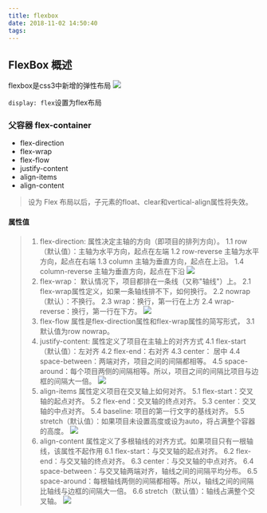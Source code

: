 ```yaml
---
title: flexbox
date: 2018-11-02 14:50:40
tags:
---
```

## FlexBox 概述
flexbox是css3中新增的弹性布局
![](/2018/11/02/flexbox/flexbox.png)

`display: flex`设置为flex布局

### 父容器 flex-container

* flex-direction
* flex-wrap
* flex-flow
* justify-content
* align-items
* align-content
> 设为 Flex 布局以后，子元素的float、clear和vertical-align属性将失效。
#### 属性值

>   1. flex-direction:  属性决定主轴的方向（即项目的排列方向）。
          1.1 row （默认值）：主轴为水平方向，起点在左端
          1.2 row-reverse 主轴为水平方向，起点在右端
          1.3 column 主轴为垂直方向，起点在上沿。
          1.4 column-reverse 主轴为垂直方向，起点在下沿
![](/2018/11/02/flexbox/flex-direction.png)
>   2. flex-wrap：    默认情况下，项目都排在一条线（又称"轴线"）上。
          2.1 flex-wrap属性定义，如果一条轴线排不下，如何换行。
          2.2 nowrap（默认）：不换行。
          2.3 wrap：换行，第一行在上方
          2.4 wrap-reverse：换行，第一行在下方。
![](/2018/11/02/flexbox/flex-wrap.png)
>   3. flex-flow    属性是flex-direction属性和flex-wrap属性的简写形式，
          3.1 默认值为row nowrap。
>   4. justify-content: 属性定义了项目在主轴上的对齐方式
          4.1 flex-start（默认值）：左对齐
          4.2 flex-end：右对齐
          4.3 center： 居中
          4.4 space-between：两端对齐，项目之间的间隔都相等。
          4.5 space-around：每个项目两侧的间隔相等。所以，项目之间的间隔比项目与边框的间隔大一倍。
![](/2018/11/02/flexbox/justify-content.png)
>   5. align-items    属性定义项目在交叉轴上如何对齐。
          5.1 flex-start：交叉轴的起点对齐。
          5.2 flex-end：交叉轴的终点对齐。
          5.3 center：交叉轴的中点对齐。
          5.4 baseline: 项目的第一行文字的基线对齐。
          5.5 stretch（默认值）：如果项目未设置高度或设为auto，将占满整个容器的高度。
![](/2018/11/02/flexbox/align-items.png)
>   6. align-content  属性定义了多根轴线的对齐方式。如果项目只有一根轴线，该属性不起作用
          6.1 flex-start：与交叉轴的起点对齐。
          6.2 flex-end：与交叉轴的终点对齐。
          6.3 center：与交叉轴的中点对齐。
          6.4 space-between：与交叉轴两端对齐，轴线之间的间隔平均分布。
          6.5 space-around：每根轴线两侧的间隔都相等。所以，轴线之间的间隔比轴线与边框的间隔大一倍。
          6.6 stretch（默认值）：轴线占满整个交叉轴。
![](/2018/11/02/flexbox/align-content.png)